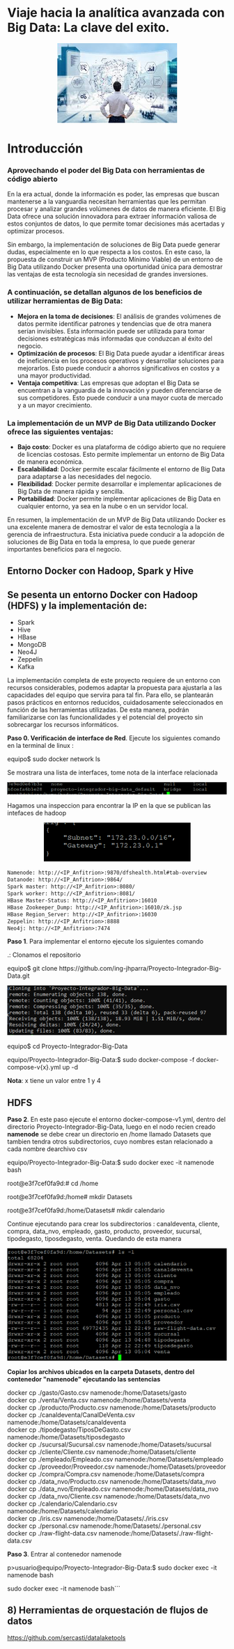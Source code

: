 <h1><strong>Viaje hacia la analítica avanzada con Big Data: La clave del exito.</strong></h1>
<p align="center">
    <img src="./imagenes/bigdata.jpeg" alt="Imagen de MongoDB y Docker"  />
</p>

<h1>Introducción</h1> 

<h3>Aprovechando el poder del Big Data con herramientas de código abierto</h3>

<p>En la era actual, donde la información es poder, las empresas que buscan mantenerse a la vanguardia necesitan herramientas que les permitan procesar y analizar grandes volúmenes de datos de manera eficiente. El Big Data ofrece una solución innovadora para extraer información valiosa de estos conjuntos de datos, lo que permite tomar decisiones más acertadas y optimizar procesos.</p>

<p>Sin embargo, la implementación de soluciones de Big Data puede generar dudas, especialmente en lo que respecta a los costos. En este caso, la propuesta de construir un MVP (Producto Mínimo Viable) de un entorno de Big Data utilizando Docker presenta una oportunidad única para demostrar las ventajas de esta tecnología sin necesidad de grandes inversiones.</p>

<h3>A continuación, se detallan algunos de los beneficios de utilizar herramientas de Big Data:</h3>

<ul>
	<li>
	<b>Mejora en la toma de decisiones</b>: El análisis de grandes volúmenes de datos permite identificar patrones y tendencias que de otra manera serían invisibles. Esta información puede ser utilizada para tomar decisiones estratégicas más informadas que conduzcan al éxito del negocio.
	</li>
	<li>
	<b>Optimización de procesos</b>: El Big Data puede ayudar a identificar áreas de ineficiencia en los procesos operativos y desarrollar soluciones para mejorarlos. Esto puede conducir a ahorros significativos en costos y a una mayor productividad.
	</li>
	<li>
	<b>Ventaja competitiva</b>: Las empresas que adoptan el Big Data se encuentran a la vanguardia de la innovación y pueden diferenciarse de sus competidores. Esto puede conducir a una mayor cuota de mercado y a un mayor crecimiento.
	</li>
</ul>

<h3>La implementación de un MVP de Big Data utilizando Docker ofrece las siguientes ventajas:</h3>


<ul>
<li>
<b>Bajo costo</b>: Docker es una plataforma de código abierto que no requiere de licencias costosas. Esto permite implementar un entorno de Big Data de manera económica.
</li>
<li>
<b>Escalabilidad</b>: Docker permite escalar fácilmente el entorno de Big Data para adaptarse a las necesidades del negocio.
</li>
<li>
<b>Flexibilidad</b>: Docker permite desarrollar e implementar aplicaciones de Big Data de manera rápida y sencilla.
</li>
<li>
<b> Portabilidad</b>: Docker permite implementar aplicaciones de Big Data en cualquier entorno, ya sea en la nube o en un servidor local.
</li>
</ul>

<P>
En resumen, la implementación de un MVP de Big Data utilizando Docker es una excelente manera de demostrar el valor de esta tecnología a la gerencia de infraestructura. Esta iniciativa puede conducir a la adopción de soluciones de Big Data en toda la empresa, lo que puede generar importantes beneficios para el negocio.</P>

<h2>Entorno Docker con Hadoop, Spark y Hive</h2>
<h2>Se pesenta un entorno Docker con Hadoop (HDFS) y la implementación de:</h2>
<ul>
<li>Spark</li>
<li>Hive</li>
<li>HBase</li>
<li>MongoDB</li>
<li>Neo4J</li>
<li>Zeppelin</li>
<li>Kafka</li>
</ul>


<p>La implementación completa de este proyecto requiere de un entorno con recursos considerables, podemos adaptar la propuesta para ajustarla a las capacidades del equipo que servira para tal fin. Para ello, se plantearán pasos prácticos en entornos reducidos, cuidadosamente seleccionados en función de las herramientas utilizadas. De esta manera, podrán familiarizarse con las funcionalidades y el potencial del proyecto sin sobrecargar los recursos informáticos. </p>

<b>Paso 0. Verificación de interface de Red</b>. Ejecute los siguientes comando en la terminal de linux :

equipo$ sudo docker network ls

<p>Se mostrara una lista de interfaces, tome nota de la interface relacionada</p>

<p align="center">
    <img src="./imagenes/network_docker.png" alt="Lista de redes"  />
</p>

<p>Hagamos una inspeccion para encontrar la IP en la que se publican las intefaces de hadoop</p>

<p align="center">
    <img src="./imagenes/network_inspect.png" alt="Lista de redes"  />
</p>


```
Namenode: http://<IP_Anfitrion>:9870/dfshealth.html#tab-overview
Datanode: http://<IP_Anfitrion>:9864/
Spark master: http://<IP_Anfitrion>:8080/
Spark worker: http://<IP_Anfitrion>:8081/	
HBase Master-Status: http://<IP_Anfitrion>:16010
HBase Zookeeper_Dump: http://<IP_Anfitrion>:16010/zk.jsp
HBase Region_Server: http://<IP_Anfitrion>:16030
Zeppelin: http://<IP_Anfitrion>:8888
Neo4j: http://<IP_Anfitrion>:7474
```


<p><b>Paso 1</b>. Para implementar el entorno ejecute los siguientes comando</p>

<p> .: Clonamos el repositorio</p>
<p>equipo$ git clone https://github.com/ing-jhparra/Proyecto-Integrador-Big-Data.git</p>

<p align="center">
    <img src="./imagenes/clonando_repositorio.png" alt="Clonando Repositorio"  />
</p>

<p>equipo$ cd Proyecto-Integrador-Big-Data</p>
<p>equipo/Proyecto-Integrador-Big-Data:$ sudo docker-compose -f docker-compose-v{x}.yml up -d</p> 
<p><b>Nota</b>: x tiene un valor entre 1 y 4</p>

<h2>HDFS</h2>

<p><b>Paso 2</b>. En este paso ejecute el entorno docker-compose-v1.yml, dentro del directorio Proyecto-Integrador-Big-Data, luego
                  en el nodo recien creado <b>namenode</b> se debe crear un directorio en /home llamado Datasets que tambien tendra otros subdirectorios, cuyo nombres estan relacionado a cada nombre dearchivo csv</p>

<p>equipo/Proyecto-Integrador-Big-Data:$ sudo docker exec -it namenode bash<p>

<p>root@e3f7cef0fa9d:# cd /home</p>

<p>root@e3f7cef0fa9d:/home# mkdir Datasets</p>

<p>root@e3f7cef0fa9d:/home/Datasets# mkdir calendario</p>

<p>Continue ejecutando para crear los subdirectorios : canaldeventa, cliente, compra, data_nvo, empleado, gasto, producto, proveedor, sucursal, tipodegasto, tiposdegasto, venta. Quedando de esta manera</p>

<p align="center">
    <img src="./imagenes/directorio_Dataset.png" alt="Clonando Repositorio"  />
</p>
	 
<b>Copiar los archivos ubicados en la carpeta Datasets, dentro del contenedor "namenode" ejecutando las sentencias</b></br>

<p>
docker cp ./gasto/Gasto.csv namenode:/home/Datasets/gasto</br>
docker cp ./venta/Venta.csv namenode:/home/Datasets/venta</br>
docker cp ./producto/Producto.csv namenode:/home/Datasets/producto</br>
docker cp ./canaldeventa/CanalDeVenta.csv namenode:/home/Datasets/canaldeventa</br>
docker cp ./tipodegasto/TiposDeGasto.csv namenode:/home/Datasets/tiposdegasto</br>
docker cp ./sucursal/Sucursal.csv namenode:/home/Datasets/sucursal</br>
docker cp ./cliente/Cliente.csv namenode:/home/Datasets/cliente</br>
docker cp ./empleado/Empleado.csv namenode:/home/Datasets/empleado</br>
docker cp ./proveedor/Proveedor.csv namenode:/home/Datasets/proveedor</br>
docker cp ./compra/Compra.csv namenode:/home/Datasets/compra</br>
docker cp ./data_nvo/Producto.csv namenode:/home/Datasets/data_nvo</br>
docker cp ./data_nvo/Empleado.csv namenode:/home/Datasets/data_nvo</br>
docker cp ./data_nvo/Cliente.csv namenode:/home/Datasets/data_nvo</br>
docker cp ./calendario/Calendario.csv namenode:/home/Datasets/calendario</br>
docker cp ./iris.csv namenode:/home/Datasets/./iris.csv</br>
docker cp ./personal.csv namenode:/home/Datasets/./personal.csv</br>
docker cp ./raw-flight-data.csv namenode:/home/Datasets/./raw-flight-data.csv</br>
</p>


<p><b>Paso 3</b>. Entrar al contenedor namenode</p>

p>usuario@equipo/Proyecto-Integrador-Big-Data:$ sudo docker exec -it namenode bash<p>

sudo docker exec -it namenode bash```	

## 8) Herramientas de orquestación de flujos de datos

https://github.com/sercasti/datalaketools
